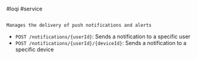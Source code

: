 #loqi #service 
```

Manages the delivery of push notifications and alerts

```

-   `POST /notifications/{userId}`: Sends a notification to a specific user
-   `POST /notifications/{userId}/{deviceId}`: Sends a notification to a specific device